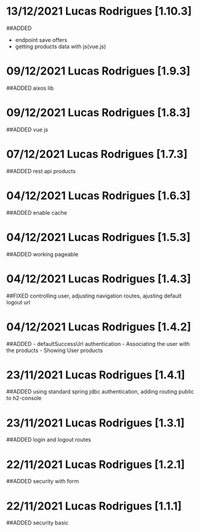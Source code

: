 
# 13/12/2021 Lucas Rodrigues [1.10.3]
##ADDED 
 - endpoint save offers
 - getting  products data with js(vue.js)

# 09/12/2021 Lucas Rodrigues [1.9.3]
##ADDED aixos lib

# 09/12/2021 Lucas Rodrigues [1.8.3]
##ADDED vue js

# 07/12/2021 Lucas Rodrigues [1.7.3]
##ADDED rest api products


# 04/12/2021 Lucas Rodrigues [1.6.3]
##ADDED enable cache

# 04/12/2021 Lucas Rodrigues [1.5.3]
##ADDED working pageable

# 04/12/2021 Lucas Rodrigues [1.4.3]
##FIXED 
controlling user, adjusting navigation routes, ajusting default logout url

# 04/12/2021 Lucas Rodrigues [1.4.2]
##ADDED 
	- defaultSuccessUrl authentication
	- Associating the user with the products
	- Showing User products

# 23/11/2021 Lucas Rodrigues [1.4.1]
##ADDED using standard spring jdbc authentication, adding routing public to h2-console

# 23/11/2021 Lucas Rodrigues [1.3.1]
##ADDED login and logout routes

# 22/11/2021 Lucas Rodrigues [1.2.1]
##ADDED security with form

# 22/11/2021 Lucas Rodrigues [1.1.1]
##ADDED security basic